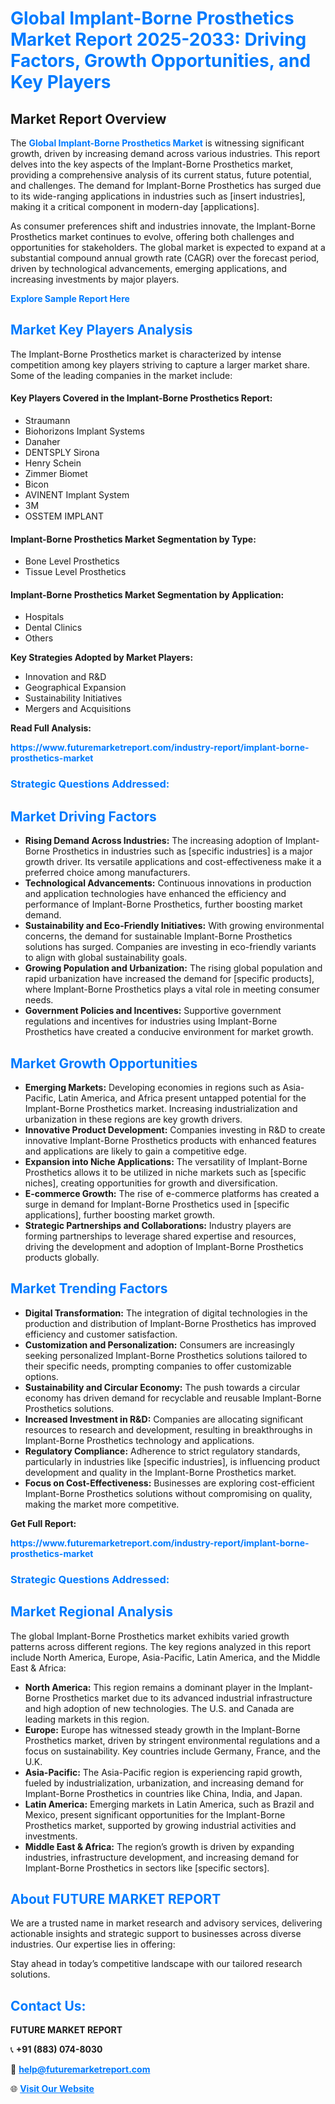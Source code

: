 <h1 style="color: #007BFF;">Global Implant-Borne Prosthetics Market Report 2025-2033: Driving Factors, Growth Opportunities, and Key Players</h1>

<section id="overview">
<h2>Market Report Overview</h2>
<p>The <a href="https://www.futuremarketreport.com/industry-report/implant-borne-prosthetics-market" style="color: #007BFF; text-decoration: none;"><strong>Global Implant-Borne Prosthetics Market</strong></a> is witnessing significant growth, driven by increasing demand across various industries. This report delves into the key aspects of the Implant-Borne Prosthetics market, providing a comprehensive analysis of its current status, future potential, and challenges. The demand for Implant-Borne Prosthetics has surged due to its wide-ranging applications in industries such as [insert industries], making it a critical component in modern-day [applications].</p>
<p>As consumer preferences shift and industries innovate, the Implant-Borne Prosthetics market continues to evolve, offering both challenges and opportunities for stakeholders. The global market is expected to expand at a substantial compound annual growth rate (CAGR) over the forecast period, driven by technological advancements, emerging applications, and increasing investments by major players.</p>
</section>

<section id="overview">
<p><a href="https://www.futuremarketreport.com/request-sample/reportId=77591" style="color: #007BFF; text-decoration: none;"><strong>Explore Sample Report Here</strong></a></p>
</section>

<section id="key-players">
<h2 style="color: #007BFF;">Market Key Players Analysis</h2>
<p>The Implant-Borne Prosthetics market is characterized by intense competition among key players striving to capture a larger market share. Some of the leading companies in the market include:</p>
<h4>Key Players Covered in the Implant-Borne Prosthetics Report:</h4>
<ul><li>Straumann</li><li>Biohorizons Implant Systems</li><li>Danaher</li><li>DENTSPLY Sirona</li><li>Henry Schein</li><li>Zimmer Biomet</li><li>Bicon</li><li>AVINENT Implant System</li><li>3M</li><li>OSSTEM IMPLANT</li></ul>
<h4>Implant-Borne Prosthetics Market Segmentation by Type:</h4>
<ul><li>Bone Level Prosthetics</li><li>Tissue Level Prosthetics</li></ul>

<h4>Implant-Borne Prosthetics Market Segmentation by Application:</h4>
<ul><li>Hospitals</li><li>Dental Clinics</li><li>Others</li></ul>
<p><strong>Key Strategies Adopted by Market Players:</strong></p>
<ul>
<li>Innovation and R&D</li>
<li>Geographical Expansion</li>
<li>Sustainability Initiatives</li>
<li>Mergers and Acquisitions</li>
</ul>
</section>

<section>
<p><strong>Read Full Analysis: </strong></p><a href="https://www.futuremarketreport.com/industry-report/implant-borne-prosthetics-market" style="color: #007BFF; text-decoration: none;"><strong>https://www.futuremarketreport.com/industry-report/implant-borne-prosthetics-market</strong></a>
<h3 style="color: #007BFF;">Strategic Questions Addressed:</h3>
</section>

<section id="driving-factors">
<h2 style="color: #007BFF;">Market Driving Factors</h2>
<ul>
<li><strong>Rising Demand Across Industries:</strong> The increasing adoption of Implant-Borne Prosthetics in industries such as [specific industries] is a major growth driver. Its versatile applications and cost-effectiveness make it a preferred choice among manufacturers.</li>
<li><strong>Technological Advancements:</strong> Continuous innovations in production and application technologies have enhanced the efficiency and performance of Implant-Borne Prosthetics, further boosting market demand.</li>
<li><strong>Sustainability and Eco-Friendly Initiatives:</strong> With growing environmental concerns, the demand for sustainable Implant-Borne Prosthetics solutions has surged. Companies are investing in eco-friendly variants to align with global sustainability goals.</li>
<li><strong>Growing Population and Urbanization:</strong> The rising global population and rapid urbanization have increased the demand for [specific products], where Implant-Borne Prosthetics plays a vital role in meeting consumer needs.</li>
<li><strong>Government Policies and Incentives:</strong> Supportive government regulations and incentives for industries using Implant-Borne Prosthetics have created a conducive environment for market growth.</li>
</ul>
</section>

<section id="growth-opportunities">
<h2 style="color: #007BFF;">Market Growth Opportunities</h2>
<ul>
<li><strong>Emerging Markets:</strong> Developing economies in regions such as Asia-Pacific, Latin America, and Africa present untapped potential for the Implant-Borne Prosthetics market. Increasing industrialization and urbanization in these regions are key growth drivers.</li>
<li><strong>Innovative Product Development:</strong> Companies investing in R&D to create innovative Implant-Borne Prosthetics products with enhanced features and applications are likely to gain a competitive edge.</li>
<li><strong>Expansion into Niche Applications:</strong> The versatility of Implant-Borne Prosthetics allows it to be utilized in niche markets such as [specific niches], creating opportunities for growth and diversification.</li>
<li><strong>E-commerce Growth:</strong> The rise of e-commerce platforms has created a surge in demand for Implant-Borne Prosthetics used in [specific applications], further boosting market growth.</li>
<li><strong>Strategic Partnerships and Collaborations:</strong> Industry players are forming partnerships to leverage shared expertise and resources, driving the development and adoption of Implant-Borne Prosthetics products globally.</li>
</ul>
</section>

<section id="trending-factors">
<h2 style="color: #007BFF;">Market Trending Factors</h2>
<ul>
<li><strong>Digital Transformation:</strong> The integration of digital technologies in the production and distribution of Implant-Borne Prosthetics has improved efficiency and customer satisfaction.</li>
<li><strong>Customization and Personalization:</strong> Consumers are increasingly seeking personalized Implant-Borne Prosthetics solutions tailored to their specific needs, prompting companies to offer customizable options.</li>
<li><strong>Sustainability and Circular Economy:</strong> The push towards a circular economy has driven demand for recyclable and reusable Implant-Borne Prosthetics solutions.</li>
<li><strong>Increased Investment in R&D:</strong> Companies are allocating significant resources to research and development, resulting in breakthroughs in Implant-Borne Prosthetics technology and applications.</li>
<li><strong>Regulatory Compliance:</strong> Adherence to strict regulatory standards, particularly in industries like [specific industries], is influencing product development and quality in the Implant-Borne Prosthetics market.</li>
<li><strong>Focus on Cost-Effectiveness:</strong> Businesses are exploring cost-efficient Implant-Borne Prosthetics solutions without compromising on quality, making the market more competitive.</li>
</ul>
</section>

<section>
<p><strong>Get Full Report: </strong></p><a href="https://www.futuremarketreport.com/industry-report/implant-borne-prosthetics-market" style="color: #007BFF; text-decoration: none;"><strong>https://www.futuremarketreport.com/industry-report/implant-borne-prosthetics-market</strong></a>
<h3 style="color: #007BFF;">Strategic Questions Addressed:</h3>
</section>


<section id="regional-analysis">
<h2 style="color: #007BFF;">Market Regional Analysis</h2>
<p>The global Implant-Borne Prosthetics market exhibits varied growth patterns across different regions. The key regions analyzed in this report include North America, Europe, Asia-Pacific, Latin America, and the Middle East & Africa:</p>
<ul>
<li><strong>North America:</strong> This region remains a dominant player in the Implant-Borne Prosthetics market due to its advanced industrial infrastructure and high adoption of new technologies. The U.S. and Canada are leading markets in this region.</li>
<li><strong>Europe:</strong> Europe has witnessed steady growth in the Implant-Borne Prosthetics market, driven by stringent environmental regulations and a focus on sustainability. Key countries include Germany, France, and the U.K.</li>
<li><strong>Asia-Pacific:</strong> The Asia-Pacific region is experiencing rapid growth, fueled by industrialization, urbanization, and increasing demand for Implant-Borne Prosthetics in countries like China, India, and Japan.</li>
<li><strong>Latin America:</strong> Emerging markets in Latin America, such as Brazil and Mexico, present significant opportunities for the Implant-Borne Prosthetics market, supported by growing industrial activities and investments.</li>
<li><strong>Middle East & Africa:</strong> The region’s growth is driven by expanding industries, infrastructure development, and increasing demand for Implant-Borne Prosthetics in sectors like [specific sectors].</li>
</ul>
</section>

<footer>
<h2 style="color: #007BFF;">About FUTURE MARKET REPORT</h2>
<p>We are a trusted name in market research and advisory services, delivering actionable insights and strategic support to businesses across diverse industries. Our expertise lies in offering:</p>

<p>Stay ahead in today’s competitive landscape with our tailored research solutions.</p>

<h2 style="color: #007BFF;">Contact Us:</h2>
<p><strong>FUTURE MARKET REPORT</strong></p>
<p>📞 <strong>+91 (883) 074-8030</strong></p>
<p>📧 <strong><a href="mailto:help@futuremarketreport.com" style="color: #007BFF;">help@futuremarketreport.com</a></strong></p>
<p>🌐 <strong><a href="https://www.futuremarketreport.com/" style="color: #007BFF;">Visit Our Website</a></strong></p>
</footer>